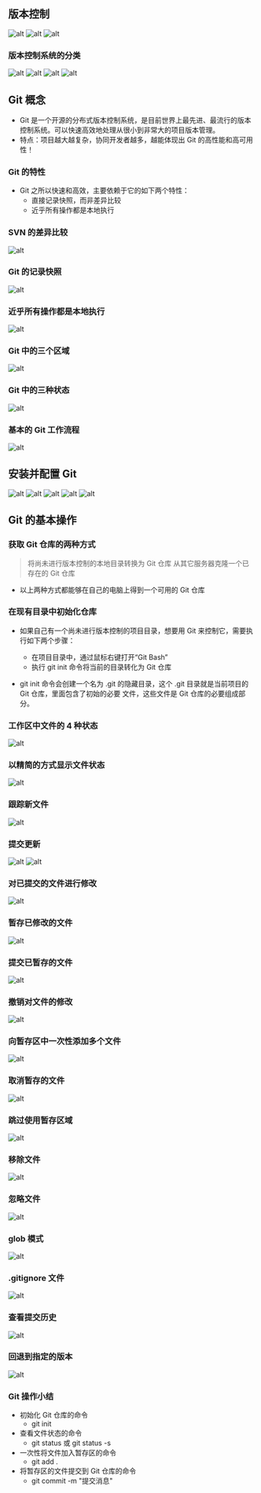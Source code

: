 ## 版本控制

![alt](./images/1.png)
![alt](./images/2.png)
![alt](./images/3.png)

### 版本控制系统的分类

![alt](./images/4.png)
![alt](./images/5.png)
![alt](./images/6.png)
![alt](./images/7.png)

## Git 概念

- Git 是一个开源的分布式版本控制系统，是目前世界上最先进、最流行的版本控制系统。可以快速高效地处理从很小到非常大的项目版本管理。
- 特点：项目越大越复杂，协同开发者越多，越能体现出 Git 的高性能和高可用性！

### Git 的特性

- Git 之所以快速和高效，主要依赖于它的如下两个特性：
  - 直接记录快照，而非差异比较
  - 近乎所有操作都是本地执行

### SVN 的差异比较

![alt](images/8.png)

### Git 的记录快照

![alt](images/9.png)

### 近乎所有操作都是本地执行

![alt](images/10.png)

### Git 中的三个区域

![alt](images/11.png)

### Git 中的三种状态

![alt](images/12.png)

### 基本的 Git 工作流程

![alt](images/13.png)

## 安装并配置 Git

![alt](images/14.png)
![alt](images/15.png)
![alt](images/16.png)
![alt](images/17.png)
![alt](images/18.png)

## Git 的基本操作

### 获取 Git 仓库的两种方式

> 将尚未进行版本控制的本地目录转换为 Git 仓库
> 从其它服务器克隆一个已存在的 Git 仓库

- 以上两种方式都能够在自己的电脑上得到一个可用的 Git 仓库

### 在现有目录中初始化仓库

- 如果自己有一个尚未进行版本控制的项目目录，想要用 Git 来控制它，需要执行如下两个步骤：

  - 在项目目录中，通过鼠标右键打开“Git Bash”
  - 执行 git init 命令将当前的目录转化为 Git 仓库

- git init 命令会创建一个名为 .git 的隐藏目录，这个 .git 目录就是当前项目的 Git 仓库，里面包含了初始的必要
  文件，这些文件是 Git 仓库的必要组成部分。

### 工作区中文件的 4 种状态

![alt](images/19.png)

### 以精简的方式显示文件状态

![alt](images/20.png)

### 跟踪新文件

![alt](images/21.png)

### 提交更新

![alt](images/22.png)
![alt](images/23.png)

### 对已提交的文件进行修改

![alt](images/24.png)

### 暂存已修改的文件

![alt](images/25.png)

### 提交已暂存的文件

![alt](images/26.png)

### 撤销对文件的修改

![alt](images/27.png)

### 向暂存区中一次性添加多个文件

![alt](images/28.png)

### 取消暂存的文件

![alt](images/29.png)

### 跳过使用暂存区域

![alt](images/30.png)

### 移除文件

![alt](images/31.png)

### 忽略文件

![alt](images/32.png)

### glob 模式

![alt](images/33.png)

### .gitignore 文件

![alt](images/34.png)

### 查看提交历史

![alt](images/35.png)

### 回退到指定的版本

![alt](images/36.png)

### Git 操作小结

- 初始化 Git 仓库的命令
  - git init
- 查看文件状态的命令
  - git status 或 git status -s
- 一次性将文件加入暂存区的命令
  - git add .
- 将暂存区的文件提交到 Git 仓库的命令
  - git commit -m "提交消息"

